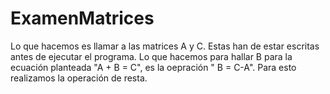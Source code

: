 # ExamenMatrices

Lo que hacemos es llamar a las matrices A y C. Estas han de estar escritas antes de ejecutar el programa. Lo que hacemos para hallar B para la ecuación planteada "A + B = C", es la oepración " B = C-A". Para esto realizamos la operación de resta.
